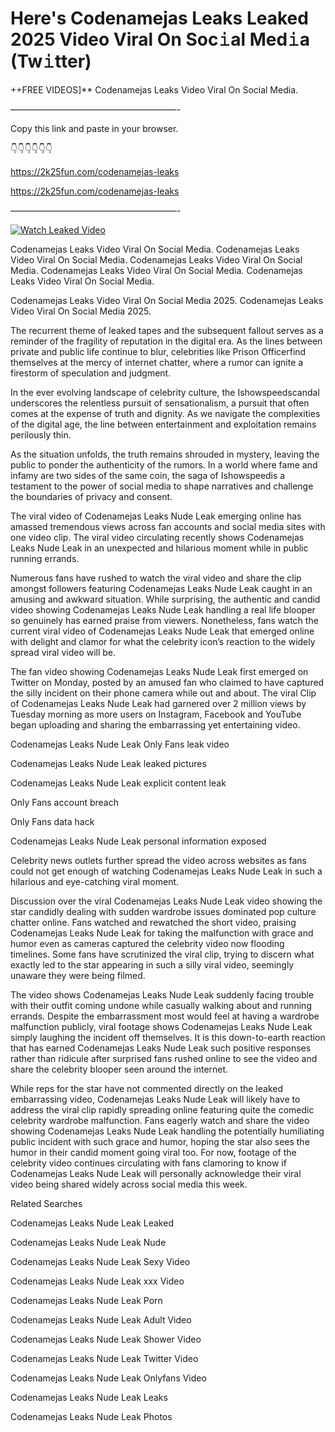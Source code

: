 # Here's Codenamejas Leaks Leaked 2025 Video Viral On Soc𝚒al Med𝚒a (Tw𝚒tter)

++FREE VIDEOS]** Codenamejas Leaks Video Viral On Social Media.

———————————————————-

Copy this link and paste in your browser.

👇👇👇👇👇👇

https://2k25fun.com/codenamejas-leaks

https://2k25fun.com/codenamejas-leaks

———————————————————-

[![Watch Leaked Video](https://miro.medium.com/v2/resize:fit:828/format:webp/1*cilzJN44JGOrTw9NJCrNHA.gif "Watch Leaked Video")](https://2k25fun.com/codenamejas-leaks)

Codenamejas Leaks Video Viral On Social Media. Codenamejas Leaks Video Viral On Social Media. Codenamejas Leaks Video Viral On Social Media. Codenamejas Leaks Video Viral On Social Media. Codenamejas Leaks Video Viral On Social Media.

Codenamejas Leaks Video Viral On Social Media 2025. Codenamejas Leaks Video Viral On Social Media 2025.

The recurrent theme of leaked tapes and the subsequent fallout serves as a reminder of the fragility of reputation in the digital era. As the lines between private and public life continue to blur, celebrities like Prison Officerfind themselves at the mercy of internet chatter, where a rumor can ignite a firestorm of speculation and judgment.

In the ever evolving landscape of celebrity culture, the Ishowspeedscandal underscores the relentless pursuit of sensationalism, a pursuit that often comes at the expense of truth and dignity. As we navigate the complexities of the digital age, the line between entertainment and exploitation remains perilously thin.

As the situation unfolds, the truth remains shrouded in mystery, leaving the public to ponder the authenticity of the rumors. In a world where fame and infamy are two sides of the same coin, the saga of Ishowspeedis a testament to the power of social media to shape narratives and challenge the boundaries of privacy and consent.

The viral video of Codenamejas Leaks Nude Leak emerging online has amassed tremendous views across fan accounts and social media sites with one video clip. The viral video circulating recently shows Codenamejas Leaks Nude Leak in an unexpected and hilarious moment while in public running errands.

Numerous fans have rushed to watch the viral video and share the clip amongst followers featuring Codenamejas Leaks Nude Leak caught in an amusing and awkward situation. While surprising, the authentic and candid video showing Codenamejas Leaks Nude Leak handling a real life blooper so genuinely has earned praise from viewers. Nonetheless, fans watch the current viral video of Codenamejas Leaks Nude Leak that emerged online with delight and clamor for what the celebrity icon’s reaction to the widely spread viral video will be.

The fan video showing Codenamejas Leaks Nude Leak first emerged on Twitter on Monday, posted by an amused fan who claimed to have captured the silly incident on their phone camera while out and about. The viral Clip of Codenamejas Leaks Nude Leak had garnered over 2 million views by Tuesday morning as more users on Instagram, Facebook and YouTube began uploading and sharing the embarrassing yet entertaining video.

Codenamejas Leaks Nude Leak Only Fans leak video

Codenamejas Leaks Nude Leak leaked pictures

Codenamejas Leaks Nude Leak explicit content leak

Only Fans account breach

Only Fans data hack

Codenamejas Leaks Nude Leak personal information exposed

Celebrity news outlets further spread the video across websites as fans could not get enough of watching Codenamejas Leaks Nude Leak in such a hilarious and eye-catching viral moment.

Discussion over the viral Codenamejas Leaks Nude Leak video showing the star candidly dealing with sudden wardrobe issues dominated pop culture chatter online. Fans watched and rewatched the short video, praising Codenamejas Leaks Nude Leak for taking the malfunction with grace and humor even as cameras captured the celebrity video now flooding timelines. Some fans have scrutinized the viral clip, trying to discern what exactly led to the star appearing in such a silly viral video, seemingly unaware they were being filmed.

The video shows Codenamejas Leaks Nude Leak suddenly facing trouble with their outfit coming undone while casually walking about and running errands. Despite the embarrassment most would feel at having a wardrobe malfunction publicly, viral footage shows Codenamejas Leaks Nude Leak simply laughing the incident off themselves. It is this down-to-earth reaction that has earned Codenamejas Leaks Nude Leak such positive responses rather than ridicule after surprised fans rushed online to see the video and share the celebrity blooper seen around the internet.

While reps for the star have not commented directly on the leaked embarrassing video, Codenamejas Leaks Nude Leak will likely have to address the viral clip rapidly spreading online featuring quite the comedic celebrity wardrobe malfunction. Fans eagerly watch and share the video showing Codenamejas Leaks Nude Leak handling the potentially humiliating public incident with such grace and humor, hoping the star also sees the humor in their candid moment going viral too. For now, footage of the celebrity video continues circulating with fans clamoring to know if Codenamejas Leaks Nude Leak will personally acknowledge their viral video being shared widely across social media this week.

Related Searches

Codenamejas Leaks Nude Leak Leaked

Codenamejas Leaks Nude Leak Nude

Codenamejas Leaks Nude Leak Sexy Video

Codenamejas Leaks Nude Leak xxx Video

Codenamejas Leaks Nude Leak Porn

Codenamejas Leaks Nude Leak Adult Video

Codenamejas Leaks Nude Leak Shower Video

Codenamejas Leaks Nude Leak Twitter Video

Codenamejas Leaks Nude Leak Onlyfans Video

Codenamejas Leaks Nude Leak Leaks

Codenamejas Leaks Nude Leak Photos